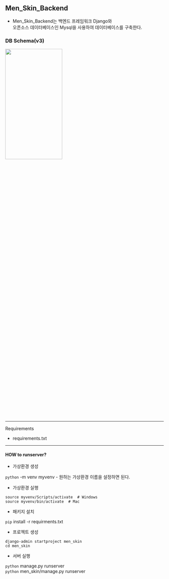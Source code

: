 ## Men_Skin_Backend
- Men_Skin_Backend는 백엔드 프레임워크 Django와 <br>
  오픈소스 데이터베이스인 Mysql을 사용하여 데이터베이스를 구축한다.

### DB Schema(v3)
<img src= "https://user-images.githubusercontent.com/79985009/127145832-32347d1e-4d01-4dfa-abdb-1f4e67c4eaa0.png" width="60%" height="30%">

---
Requirements
- requirements.txt
---
#### HOW to runserver?
- 가상환경 생성

`python` -m venv myvenv  - 원하는 가상환경 이름을 설정하면 된다.

- 가상환경 실행
```shell
source myvenv/Scripts/activate  # Windows
source myvenv/bin/activate  # Mac
```

- 패키지 설치

`pip` install -r requirments.txt


- 프로젝트 생성
```shell
django-admin startproject men_skin
cd men_skin
```

- 서버 실행

`python` manage.py runserver
<br>
`python` men_skin/manage.py runserver




